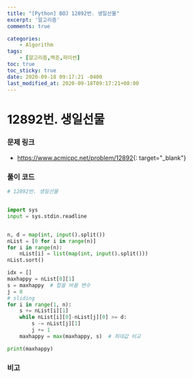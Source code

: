 ```yaml
---
title: "[Python] BOJ 12892번. 생일선물"
excerpt: '알고리즘'
comments: true

categories:
    - Algorithm
tags:
    - [알고리즘,백준,파이썬]
toc: true
toc_sticky: true
date: 2020-09-18 09:17:21 -0400
last_modified_at: 2020-09-18T09:17:21+08:00
---
```


# 12892번. 생일선물

### 문제 링크
- <https://www.acmicpc.net/problem/12892>{: target="\_blank"}

### 풀이 코드

```python
# 12892번. 생일선물


import sys
input = sys.stdin.readline


n, d = map(int, input().split())
nList = [0 for i in range(n)]
for i in range(n):
    nList[i] = list(map(int, input().split()))
nList.sort()

idx = []
maxhappy = nList[0][1]
s = maxhappy  # 합을 바꿀 변수
j = 0
# sliding
for i in range(1, n):
    s += nList[i][1]
    while nList[i][0]-nList[j][0] >= d:
        s -= nList[j][1]
        j += 1
    maxhappy = max(maxhappy, s)  # 최대값 비교

print(maxhappy)
```

### 비고
